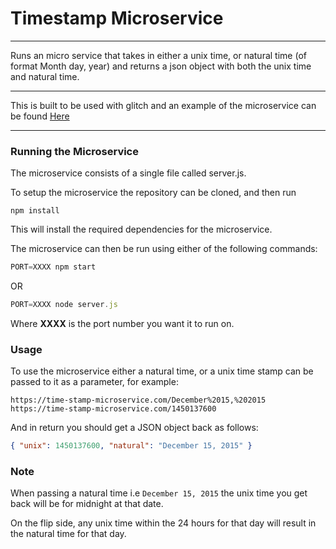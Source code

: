 # Timestamp Microservice
-----------------------

Runs an micro service that takes in either a unix time, or natural time (of format Month day, year)
and returns a json object with both the unix time and natural time.

-----------------------

This is built to be used with glitch and an example of the microservice can be found [Here](https://foamy-straw.glitch.me/)

-----------------------

### Running the Microservice

The microservice consists of a single file called server.js.

To setup the microservice the repository can be cloned, and then run

```
npm install
```
This will install the required dependencies for the microservice.

The microservice can then be run using either of the following commands:

```javascript
PORT=XXXX npm start
```

OR

```javascript
PORT=XXXX node server.js
```

Where __XXXX__ is the port number you want it to run on.

### Usage

To use the microservice either a natural time, or a unix time stamp can be passed to it as a parameter, for example:

```url
https://time-stamp-microservice.com/December%2015,%202015
https://time-stamp-microservice.com/1450137600
```

And in return you should get a JSON object back as follows:

```json
{ "unix": 1450137600, "natural": "December 15, 2015" }
```

### Note

When passing a natural time i.e ```December 15, 2015``` the unix time you get back will be for midnight at that date.

On the flip side, any unix time within the 24 hours for that day will result in the natural time for that day.
